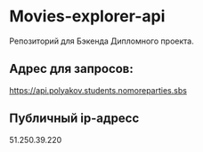 # Movies-explorer-api
Репозиторий для Бэкенда Дипломного проекта.


## Адрес для запросов:
https://api.polyakov.students.nomoreparties.sbs

## Публичный ip-адресс
51.250.39.220
